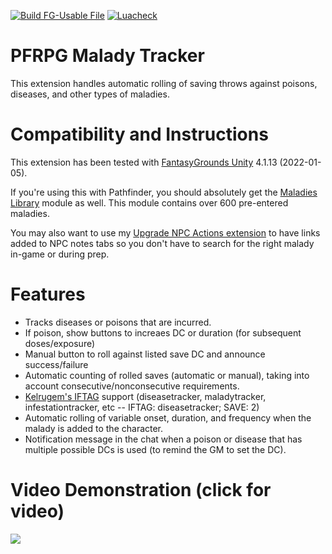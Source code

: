 [![Build FG-Usable File](https://github.com/bmos/FG-PFRPG-Malady-Tracker/actions/workflows/create-ext.yml/badge.svg)](https://github.com/bmos/FG-PFRPG-Malady-Tracker/actions/workflows/create-ext.yml) [![Luacheck](https://github.com/bmos/FG-PFRPG-Malady-Tracker/actions/workflows/luacheck.yml/badge.svg)](https://github.com/bmos/FG-PFRPG-Malady-Tracker/actions/workflows/luacheck.yml)

# PFRPG Malady Tracker
This extension handles automatic rolling of saving throws against poisons, diseases, and other types of maladies.

# Compatibility and Instructions
This extension has been tested with [FantasyGrounds Unity](https://www.fantasygrounds.com/home/FantasyGroundsUnity.php) 4.1.13 (2022-01-05).

If you're using this with Pathfinder, you should absolutely get the [Maladies Library](https://github.com/bmos/FG-PFRPG-Maladies-Library) module as well. This module contains over 600 pre-entered maladies.

You may also want to use my [Upgrade NPC Actions extension](https://github.com/bmos/FG-PFRPG-Upgrade-NPC-Actions) to have links added to NPC notes tabs so you don't have to search for the right malady in-game or during prep.

# Features
* Tracks diseases or poisons that are incurred.
* If poison, show buttons to increaes DC or duration (for subsequent doses/exposure)
* Manual button to roll against listed save DC and announce success/failure
* Automatic counting of rolled saves (automatic or manual), taking into account consecutive/nonconsecutive requirements.
* [Kelrugem's IFTAG](https://www.fantasygrounds.com/forums/showthread.php?50297-(New-IF-operator)-New-and-much-better-version-of-Save-versus-tags) support (diseasetracker, maladytracker, infestationtracker, etc -- IFTAG: diseasetracker; SAVE: 2)
* Automatic rolling of variable onset, duration, and frequency when the malady is added to the character.
* Notification message in the chat when a poison or disease that has multiple possible DCs is used (to remind the GM to set the DC).

# Video Demonstration (click for video)
[<img src="https://i.ytimg.com/vi_webp/VkTjPjuczYo/hqdefault.webp">](https://www.youtube.com/watch?v=VkTjPjuczYo)
